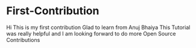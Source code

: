 # First-Contribution
Hi This is my first contribution
Glad to learn from Anuj Bhaiya
This Tutorial was really helpful and I am looking forward to do more Open Source Contributions
